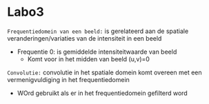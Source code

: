 # Labo3
`Frequentiedomein van een beeld:` is gerelateerd aan de spatiale
veranderingen/variaties van de intensiteit in een beeld
- Frequentie 0: is gemiddelde intensiteitwaarde van beeld
  - Komt voor in het midden van beeld (u,v)=0

`Convolutie:` convolutie in het spatiale domein komt overeen met een vermenigvuldiging in
het frequentiedomein
- WOrd gebruikt als er in het frequentiedomein gefilterd word

